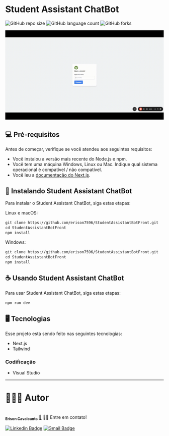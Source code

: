 # Student Assistant ChatBot

![GitHub repo size](https://img.shields.io/github/repo-size/erison7596/StudentAssistantBotFront)
![GitHub language count](https://img.shields.io/github/languages/count/erison7596/StudentAssistantBotFront)
![GitHub forks](https://img.shields.io/github/forks/erison7596/StudentAssistantBotFront)

<img src="public/apresentacao.gif" alt="Apresentação do projeto" width="800">



## 💻 Pré-requisitos

Antes de começar, verifique se você atendeu aos seguintes requisitos:

- Você instalou a versão mais recente do Node.js e npm.
- Você tem uma máquina Windows, Linux ou Mac. Indique qual sistema operacional é compatível / não compatível.
- Você leu a [documentação do Next.js](https://nextjs.org/docs).

## 🚀 Instalando Student Assistant ChatBot

Para instalar o Student Assistant ChatBot, siga estas etapas:

Linux e macOS:

```
git clone https://github.com/erison7596/StudentAssistantBotFront.git
cd StudentAssistantBotFront
npm install
```

Windows:

```
git clone https://github.com/erison7596/StudentAssistantBotFront.git
cd StudentAssistantBotFront
npm install
```

## ☕ Usando Student Assistant ChatBot

Para usar Student Assistant ChatBot, siga estas etapas:

```
npm run dev

```

## 🖥️ Tecnologias
Esse projeto está sendo feito nas seguintes tecnologias:
* Next.js
* Tailwind
  

### Codificação
* Visual Studio

---
# 👩🏼‍💻 Autor

<a href="https://github.com/erison7596/">
 <img style="border-radius: 50%;" src="https://avatars.githubusercontent.com/u/41303655?v=4" width="100px;" alt=""/>
 <br />
 <sub><b>Erison Cavalcante</b></sub></a> <a href="https://github.com/erison7596/" title="github">🚀</a>
👋🏽 Entre em contato!

 [![Linkedin Badge](https://img.shields.io/badge/-LinkedIn-blue?style=flat-square&logo=Linkedin&logoColor=white&link=https://www.linkedin.com/in/erison-cavalcante-9402a714a/)](https://www.linkedin.com/in/erison-cavalcante-9402a714a/) [![Gmail Badge](https://img.shields.io/badge/-Gmail-c14438?style=flat-square&logo=Gmail&logoColor=white&link=mailto:erison7596@gmail.com)](mailto:erison7596@gmail.com) 
